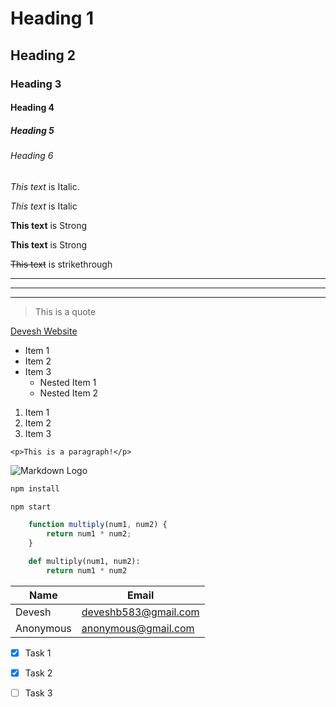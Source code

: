 <!-- Headings -->
# Heading 1
## Heading 2
### Heading 3
#### Heading 4
##### Heading 5
###### Heading 6

<!-- Italics -->
*This text* is Italic.

_This text_ is Italic

<!-- Strong -->
**This text** is Strong

__This text__ is Strong

<!-- Strike through -->
~~This text~~ is strikethrough

<!-- Horizontal Rule -->
---
---
---

<!-- Blockquote -->
> This is a quote

<!-- Links -->
[Devesh Website](https://deveshb15.github.io/Portfolio/ "Website")

<!-- UL -->
* Item 1
* Item 2
* Item 3
    * Nested Item 1
    * Nested Item 2


<!-- OL -->
1. Item 1
1. Item 2
1. Item 3

<!-- Inline Code Block -->
`<p>This is a paragraph!</p>`

<!-- Images -->
![Markdown Logo](https://markdown-here.com/img/icon256.png)


<!-- GitHub Markdown -->

<!-- Code Blocks -->
```bash
npm install

npm start
```

```javascript
    function multiply(num1, num2) {
        return num1 * num2;
    }
```

```python
    def multiply(num1, num2):
        return num1 * num2
```

<!-- Tables -->

| Name      | Email                |
| -------   | -------------------- |
| Devesh    | deveshb583@gmail.com |
| Anonymous | anonymous@gmail.com  |

<!-- Task List -->

* [x] Task 1
* [x] Task 2
* [ ] Task 3


